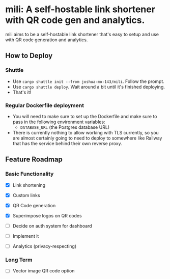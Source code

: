 # mili: A self-hostable link shortener with QR code gen and analytics.

mili aims to be a self-hostable link shortener that's easy to setup and use with QR code generation and analytics.

## How to Deploy

### Shuttle
- Use `cargo shuttle init --from joshua-mo-143/mili`. Follow the prompt.
- Use `cargo shuttle deploy`. Wait around a bit until it's finished deploying.
- That's it!

### Regular Dockerfile deployment
- You will need to make sure to set up the Dockerfile and make sure to pass in the following environment variables:
	- `DATABASE_URL` (the Postgres database URL)
- There is currently nothing to allow working with TLS currently, so you are almost certainly going to need to deploy to somewhere like Railway that has the service behind their own reverse proxy. 

## Feature Roadmap 
### Basic Functionality
- [x] Link shortening
- [x] Custom links
- [x] QR Code generation
- [x] Superimpose logos on QR codes

- [ ] Decide on auth system for dashboard
- [ ] Implement it
- [ ] Analytics (privacy-respecting)

### Long Term
- [ ] Vector image QR code option
